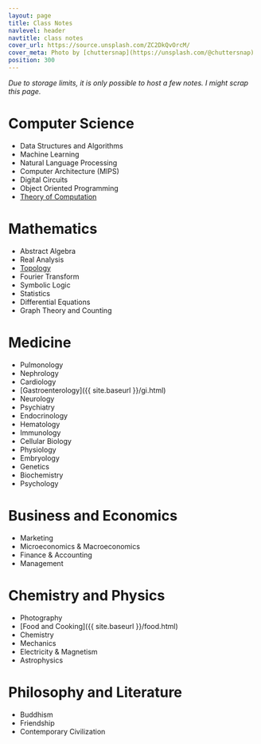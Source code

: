 ```yaml
---
layout: page
title: Class Notes
navlevel: header
navtitle: class notes
cover_url: https://source.unsplash.com/ZC2DkQvOrcM/
cover_meta: Photo by [chuttersnap](https://unsplash.com/@chuttersnap)
position: 300
---
```

*Due to storage limits, it is only possible to host a few notes. I might scrap this page.*

# Computer Science
- Data Structures and Algorithms
- Machine Learning
- Natural Language Processing
- Computer Architecture (MIPS)
- Digital Circuits
- Object Oriented Programming
- [Theory of Computation](https://drive.google.com/open?id=0B-2unwPWq7WudjRacWs4RzFMRWc)

# Mathematics
- Abstract Algebra
- Real Analysis
- [Topology](https://drive.google.com/open?id=0B-2unwPWq7WuTnYzTExWRVdjSjA)
- Fourier Transform
- Symbolic Logic
- Statistics
- Differential Equations
- Graph Theory and Counting

# Medicine
- Pulmonology
- Nephrology
- Cardiology
- [Gastroenterology]({{ site.baseurl }}/gi.html)
- Neurology
- Psychiatry
- Endocrinology
- Hematology
- Immunology
- Cellular Biology
- Physiology
- Embryology
- Genetics
- Biochemistry
- Psychology

# Business and Economics
- Marketing
- Microeconomics & Macroeconomics
- Finance & Accounting
- Management

# Chemistry and Physics
- Photography
- [Food and Cooking]({{ site.baseurl }}/food.html)
- Chemistry
- Mechanics
- Electricity & Magnetism
- Astrophysics

# Philosophy and Literature
- Buddhism
- Friendship
- Contemporary Civilization